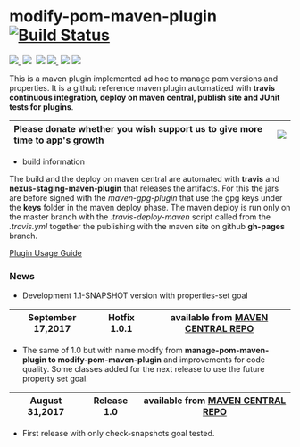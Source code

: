 # modify-pom-maven-plugin [![Build Status](https://travis-ci.org/amanganiello90/modify-pom-maven-plugin.svg)](https://travis-ci.org/amanganiello90/modify-pom-maven-plugin)

<a href="http://search.maven.org/#search%7Cga%7C1%7Ca%3A%22modify-pom-maven-plugin%22"><img src="https://img.shields.io/maven-central/v/com.github.amanganiello90/modify-pom-maven-plugin.svg">
</a>&nbsp;<img src="https://img.shields.io/github/forks/amanganiello90/modify-pom-maven-plugin.svg">&nbsp;
<img src="https://img.shields.io/github/stars/amanganiello90/modify-pom-maven-plugin.svg">&nbsp;<a href="https://github.com/amanganiello90/modify-pom-maven-plugin/issues"><img src="https://img.shields.io/github/issues/amanganiello90/modify-pom-maven-plugin.svg">
</a>&nbsp;<img src="https://img.shields.io/github/license/amanganiello90/modify-pom-maven-plugin.svg">&nbsp;<img src="https://img.shields.io/github/downloads/amanganiello90/modify-pom-maven-plugin/total.svg">&nbsp;


This is a maven plugin implemented ad hoc to manage pom versions and properties.
It is a github reference maven plugin automatized with **travis continuous integration, deploy on maven central, publish site and JUnit tests for plugins**.


|Please donate whether you wish support us to give more time to app's growth | [![](https://www.paypal.com/en_US/IT/i/btn/btn_donateCC_LG.gif)](https://www.paypal.com/cgi-bin/webscr?cmd=_s-xclick&hosted_button_id=XTC895QYD28TC) |
|:------------------------------------------------------------------------------|:------------------------------------------------------------------------------------------------------------------------------------------------------|

* build information

The build and the deploy on maven central are automated with **travis** and **nexus-staging-maven-plugin** that releases the artifacts.
For this the jars are before signed with the _maven-gpg-plugin_ that use the gpg keys under the **keys** folder in the maven deploy phase.
The maven deploy is run only on the master branch with the _.travis-deploy-maven_ script called from the _.travis.yml_ together the publishing with the maven site on github **gh-pages** branch.

[Plugin Usage Guide](https://amanganiello90.github.io/modify-pom-maven-plugin)

### News ###

* Development 1.1-SNAPSHOT version with properties-set goal

September 17,2017  | **Hotfix 1.0.1** | available from  **[MAVEN CENTRAL REPO](http://search.maven.org/#artifactdetails%7Ccom.github.amanganiello90%7Cmodify-pom-maven-plugin%7C1.0.1%7Cmaven-plugin)**  |
---- | ---- | ---- |

* The same of 1.0 but with name modify from **manage-pom-maven-plugin to modify-pom-maven-plugin** and improvements for code quality. Some classes added for the next release to use the future property set goal.


August 31,2017  | **Release 1.0** | available from  **[MAVEN CENTRAL REPO](http://search.maven.org/#artifactdetails%7Ccom.github.amanganiello90%7Cmanage-pom-maven-plugin%7C1.0%7Cmaven-plugin)**  |
---- | ---- | ---- |

* First release with only check-snapshots goal tested.


